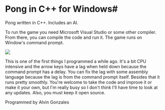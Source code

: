 # Pong in C++ for Windows#
Pong written in C++. Includes an AI.

To run the game you need Microsoft Visual Studio or some other compiler. From there, you can compile the code and run it. The game runs on Window's command prompt. 

![](https://github.com/Qutrit/Pong-Game-Windows-Cpp/blob/master/pong2.png)

This is one of the first things I programmed a while ago. It's a bit CPU intensive and the arrow keys have a lag when held down because the command prompt has a delay. You can fix the lag with some assembly language because the lag is from the command prompt itself. Besides that it runs pretty smoothly. You're welcome to take the code and improve it or make it your own, but I'm really busy so I don't think I'll have time to look at any updates. Also, you must keep it open source.

Programmed by Alvin Gonzales
